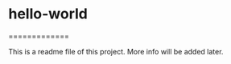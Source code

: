 # hello-world
=============


This is a readme file of this project.
More info will be added later.


